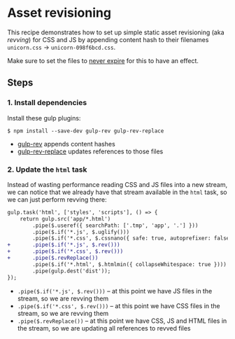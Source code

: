 # Asset revisioning

This recipe demonstrates how to set up simple static asset revisioning (aka *revving*) for CSS and JS by appending content hash to their filenames `unicorn.css` → `unicorn-098f6bcd.css`.

Make sure to set the files to [never expire](http://developer.yahoo.com/performance/rules.html#expires) for this to have an effect.

## Steps

### 1. Install dependencies

Install these gulp plugins:

```
$ npm install --save-dev gulp-rev gulp-rev-replace
```

* [gulp-rev](https://github.com/sindresorhus/gulp-rev) appends content hashes
* [gulp-rev-replace](https://github.com/jamesknelson/gulp-rev-replace) updates references to those files

### 2. Update the `html` task

Instead of wasting performance reading CSS and JS files into a new stream, we can notice that we already have that stream available in the `html` task, so we can just perform revving there:

```diff
gulp.task('html', ['styles', 'scripts'], () => {
	return gulp.src('app/*.html')
		.pipe($.useref({ searchPath: ['.tmp', 'app', '.'] }))
		.pipe($.if('*.js', $.uglify()))
		.pipe($.if('*.css', $.cssnano({ safe: true, autoprefixer: false })))
+		.pipe($.if('*.js', $.rev()))
+		.pipe($.if('*.css', $.rev()))
+		.pipe($.revReplace())
		.pipe($.if('*.html', $.htmlmin({ collapseWhitespace: true })))
		.pipe(gulp.dest('dist'));
});
```

* `.pipe($.if('*.js', $.rev()))` – at this point we have JS files in the stream, so we are revving them
* `.pipe($.if('*.css', $.rev()))` – at this point we have CSS files in the stream, so we are revving them
* `.pipe($.revReplace())` – at this point we have CSS, JS and HTML files in the stream, so we are updating all references to revved files

